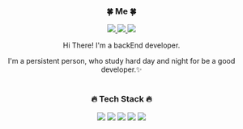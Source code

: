 <!--![soft](https://capsule-render.vercel.app/api?type=soft&color=auto&text=Hi!%20I'm%20Jeongsu&fontSize=40&animation=twinkling)-->
<div align="center">
<h3>🍀 Me 🍀</h3>
 
<p><a href="https://github.com/pparkjs">
  <img src="https://img.shields.io/badge/GitHub-181717?style=flat-square&logo=GitHub&logoColor=white&link=https://github.com/pparkjs"/>
</a>
<a href="https://www.notion.so/35cde545b8e04ce68e419cce5b546238?pvs=4">
  <img src="https://img.shields.io/badge/Notion-46BD7B?style=flat-square&logo=Notion&logoColor=white&link=https://www.notion.so/35cde545b8e04ce68e419cce5b546238?pvs=4"/>
</a>
<a href="https://www.instagram.com/jj__ssu/">
  <img src="https://img.shields.io/badge/Instagram-E4405F?style=flat-square&logo=Instagram&logoColor=white&link=https://www.instagram.com/jj__ssu/"/>
</a>  
  </p>
<p>Hi There! I'm a backEnd developer.</p>
<p>I'm a persistent person, who study hard day and night for be a good developer.✨</p>
 
 #
 <h3>🔥 Tech Stack 🔥</h3>
 <p><img src="https://img.shields.io/badge/HTML5-E34F26?style=flat-square&logo=HTML5&logoColor=white"/>
 <img src="https://img.shields.io/badge/CSS3-1572B6?style=flat-square&logo=CSS3&logoColor=white"/>
 <img src="https://img.shields.io/badge/javascript-F7DF1E?style=flat-square&logo=javascript&logoColor=white"/>
 <img src="https://img.shields.io/badge/jquery-0769AD?style=flat-square&logo=jquery&logoColor=white"/>
 <img src="https://img.shields.io/badge/Spring-#6DB33F?style=flat-square&logo=Spring&logoColor=white"/>
</p>
 
<!--### Hi there 👋-->
<!--
**pparkjs/pparkjs** is a ✨ _special_ ✨ repository because its `README.md` (this file) appears on your GitHub profile.

Here are some ideas to get you started:

- 🔭 I’m currently working on ...
- 🌱 I’m currently learning ...
- 👯 I’m looking to collaborate on ...
- 🤔 I’m looking for help with ...
- 💬 Ask me about ...
- 📫 How to reach me: ...
- 😄 Pronouns: ...
- ⚡ Fun fact: ...
-->
